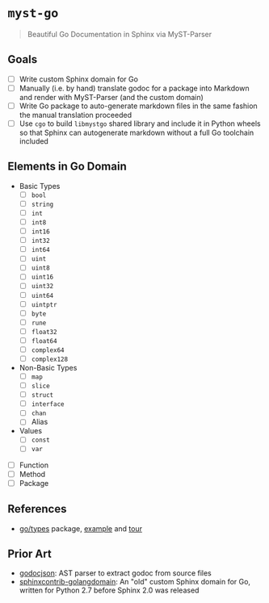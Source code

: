 # `myst-go`

> Beautiful Go Documentation in Sphinx via MyST-Parser

## Goals

- [ ] Write custom Sphinx domain for Go
- [ ] Manually (i.e. by hand) translate godoc for a package into Markdown and
      render with MyST-Parser (and the custom domain)
- [ ] Write Go package to auto-generate markdown files in the same fashion
      the manual translation proceeded
- [ ] Use `cgo` to build `libmystgo` shared library and include it in Python
      wheels so that Sphinx can autogenerate markdown without a full Go
      toolchain included

## Elements in Go Domain

- Basic Types
  - [ ] `bool`
  - [ ] `string`
  - [ ] `int`
  - [ ] `int8`
  - [ ] `int16`
  - [ ] `int32`
  - [ ] `int64`
  - [ ] `uint`
  - [ ] `uint8`
  - [ ] `uint16`
  - [ ] `uint32`
  - [ ] `uint64`
  - [ ] `uintptr`
  - [ ] `byte`
  - [ ] `rune`
  - [ ] `float32`
  - [ ] `float64`
  - [ ] `complex64`
  - [ ] `complex128`
- Non-Basic Types
  - [ ] `map`
  - [ ] `slice`
  - [ ] `struct`
  - [ ] `interface`
  - [ ] `chan`
  - [ ] Alias
- Values
  - [ ] `const`
  - [ ] `var`
- [ ] Function
- [ ] Method
- [ ] Package

## References

- [go/types][4] package, [example][3] and [tour][5]

## Prior Art

- [godocjson][1]: AST parser to extract godoc from source files
- [sphinxcontrib-golangdomain][2]: An "old" custom Sphinx domain for Go,
  written for Python 2.7 before Sphinx 2.0 was released

[1]: https://github.com/readthedocs/godocjson
[2]: https://bitbucket.org/ymotongpoo/sphinxcontrib-golangdomain
[3]: https://github.com/golang/example/tree/master/gotypes#types
[4]: https://golang.org/pkg/go/types/
[5]: https://tour.golang.org/basics/11
